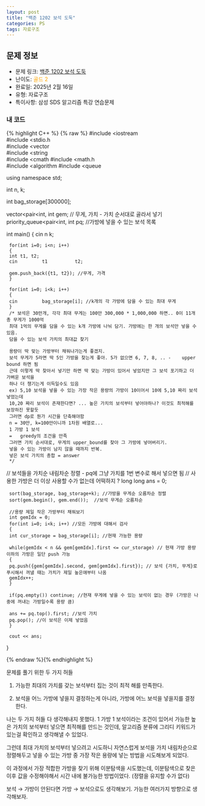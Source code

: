```yaml
---
layout: post
title: "백준 1202 보석 도둑"
categories: PS
tags: 자료구조
---
```


## 문제 정보
- 문제 링크: [백준 1202 보석 도둑](https://www.acmicpc.net/problem/1202)
- 난이도: <span style="color:#FFA500">골드 2</span>
- 완료일: 2025년 2월 16일
- 유형: 자료구조
- 특이사항: 삼성 SDS 알고리즘 특강 연습문제

### 내 코드

{% highlight C++ %} {% raw %}
#include <iostream	
#include <stdio.h	
#include <vector	
#include <string	
#include <cmath	
#include <math.h	
#include <algorithm	
#include <queue	

using namespace std;

int n, k;

int bag_storage[300000];

vector<pair<int, int		 gem; // 무게, 가치 -	 가치 순서대로 골라서 넣기 
priority_queue<pair<int, int		 pq; //가방에 넣을 수 있는 보석 목록

int main()
{
	 cin 		 n 		 k;

	 for(int i=0; i<n; i++)
	 {
	 int t1, t2;
	 cin 		 t1 		 t2;

	 gem.push_back({t1, t2}); //무게, 가격
	 }

	 for(int i=0; i<k; i++)
	 {
	 cin 		 bag_storage[i]; //k개의 각 가방에 담을 수 있는 최대 무게
	 }
	 /* 보석은 30만개, 각각 최대 무게는 100만 300,000 * 1,000,000 하면.. 0이 11개 총 무게가 1000억
	 최대 1억의 무게를 담을 수 있는 k개 가방에 나눠 담기. 가방에는 한 개의 보석만 넣을 수 있음.
	 담을 수 있는 보석 가치의 최대값 찾기

	 용량이 딱 맞는 가방부터 채워나가는게 좋겠지.
	 보석 무게가 5라면 딱 5인 가방을 찾는게 좋아. 5가 없으면 6, 7, 8, .. -	 upper bound 하면 됨
	 근데 이렇게 딱 찾아서 넣기만 하면 딱 맞는 가방이 있어서 넣었지만 그 보석 포기하고 더 가벼운 보석을
	 하나 더 챙기는게 이득일수도 있음
	 ex) 5,10 보석을 넣을 수 있는 가장 작은 용량의 가방이 10이어서 10에 5,10 짜리 보석 넣었는데
	 10,20 짜리 보석이 존재한다면? ... 높은 가치의 보석부터 넣어야하나? 이것도 최적해를 보장하진 못할듯
	 그러면 dp로 뭔가 시간을 단축해야함
	 n = 30만, k=100만이니까 1차원 배열로...
	 1 가방 1 보석
	 =	 greedy의 조건을 만족
	 그러면 가치 순서대로, 무게의 upper_bound를 찾아 그 가방에 넣어버리기.
	 넣을 수 있는 가방이 남지 않을 때까지 반복.
	 넣은 보석 가치의 총합 = answer
	 */
   
// 보석들을 가치순 내림차순 정렬 -	 pq에 그냥 가치를 1번 변수로 해서 넣으면 됨 
// 사용한 가방은 더 이상 사용할 수가 없는데 어떡하지 ?
	 long long ans = 0;
 
	 sort(bag_storage, bag_storage+k); //가방을 무게순 오름차순 정렬
	 sort(gem.begin(), gem.end());  //보석 무게순 오름차순

	 //용량 제일 작은 가방부터 채워보기
	 int gemIdx = 0;
	 for(int i=0; i<k; i++) //모든 가방에 대해서 검사
	 {
	 int cur_storage = bag_storage[i]; //현재 가능한 용량

	 while(gemIdx < n && gem[gemIdx].first <= cur_storage) // 현재 가방 용량 이하의 가방은 일단 push 가능
	 {
	 pq.push({gem[gemIdx].second, gem[gemIdx].first}); // 보석 {가치, 무게}로 푸시해서 꺼낼 때는 가치가 제일 높은애부터 나옴
	 gemIdx++;
	 }

	 if(pq.empty()) continue; //현재 무게에 넣을 수 있는 보석이 없는 경우 (가방은 나중에 꺼내는 가방일수록 용량 큼)

	 ans += pq.top().first; //보석 가치
	 pq.pop(); //이 보석은 이제 넣었음
	 }

	 cout << ans;
}   


{% endraw %}{% endhighlight %}

문제를 풀기 위한 두 가지 허들

  1. 가능한 최대의 가치를 갖는 보석부터 집는 것이 최적 해를 만족한다.

  2. 보석을 어느 가방에 넣을지 결정하는게 아니라, 가방에 어느 보석을 넣을지를 결정한다.

나는 두 가지 허들 다 생각해내지 못했다. 1 가방 1 보석이라는 조건이 있어서 가능한 높은 가치의 보석부터 넣으면 최적해를 만드는 것인데, 알고리즘 분류에 그리디 키워드가 있는걸 확인하고 생각해낼 수 있었다.

그런데 최대 가치의 보석부터 넣으려고 시도하니 자연스럽게 보석을 가치 내림차순으로 정렬해두고 넣을 수 있는 가방 중 가장 작은 용량에 넣는 방법을 시도해보게 되었다.

이 과정에서 가장 적합한 가방을 찾기 위해 이분탐색을 시도했는데, 이분탐색으로 찾은 이후 값을 수정해야해서 시간 내에 불가능한 방법이었다. (정렬을 유지할 수가 없다)

보석 → 가방이 안된다면 가방 → 보석으로도 생각해보기. 가능한 여러가지 방향으로 생각해보자.
